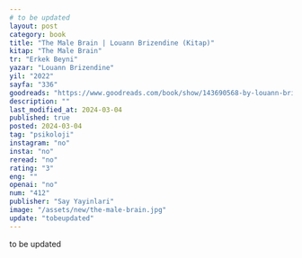 ```yaml
---
# to be updated
layout: post
category: book
title: "The Male Brain | Louann Brizendine (Kitap)"
kitap: "The Male Brain"
tr: "Erkek Beyni"
yazar: "Louann Brizendine"
yil: "2022"
sayfa: "336"
goodreads: "https://www.goodreads.com/book/show/143690568-by-louann-brizendine-m-d---the-male-brain"
description: ""
last_modified_at: 2024-03-04
published: true
posted: 2024-03-04
tag: "psikoloji"
instagram: "no"
insta: "no"
reread: "no"
rating: "3"
eng: ""
openai: "no"
num: "412"
publisher: "Say Yayinlari"
image: "/assets/new/the-male-brain.jpg"
update: "tobeupdated"
---
```


to be updated
